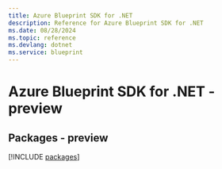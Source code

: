 ```yaml
---
title: Azure Blueprint SDK for .NET
description: Reference for Azure Blueprint SDK for .NET
ms.date: 08/28/2024
ms.topic: reference
ms.devlang: dotnet
ms.service: blueprint
---
```

# Azure Blueprint SDK for .NET - preview
## Packages - preview
[!INCLUDE [packages](blueprint-index.md)]